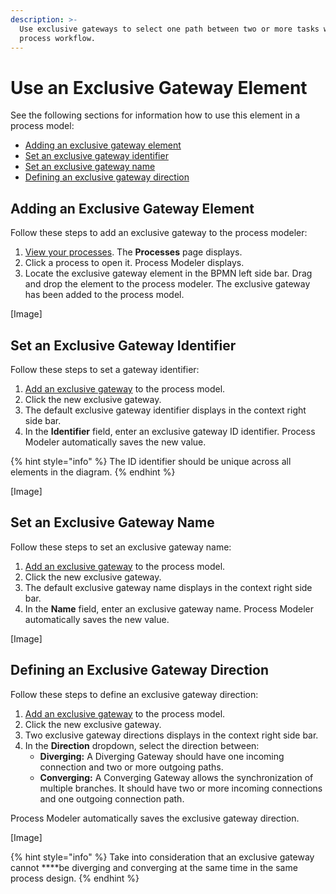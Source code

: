 ```yaml
---
description: >-
  Use exclusive gateways to select one path between two or more tasks within a
  process workflow.
---
```


# Use an Exclusive Gateway Element

See the following sections for information how to use this element in a process model:

* [Adding an exclusive gateway element](gateways.md#adding-an-exclusive-gateway-element)
* [Set an exclusive gateway identifier](gateways.md#set-an-exclusive-gateway-identifier)
* [Set an exclusive gateway name](gateways.md#set-an-exclusive-gateway-name)
* [Defining an exclusive gateway direction](gateways.md#defining-an-exclusive-gateway-direction)

## Adding an Exclusive Gateway Element

Follow these steps to add an exclusive gateway to the process modeler:

1. [View your processes](https://processmaker.gitbook.io/processmaker-4-community/-LPblkrcFWowWJ6HZdhC/~/drafts/-LRhVZm0ddxDcGGdN5ZN/primary/designing-processes/viewing-processes/view-the-list-of-processes/view-your-processes#view-all-processes). The **Processes** page displays.
2. Click a process to open it. Process Modeler displays.
3. Locate the exclusive gateway element in the BPMN left side bar. Drag and drop the element to the process modeler. The exclusive gateway has been added to the process model.

\[Image\]

## Set an Exclusive Gateway Identifier

Follow these steps to set a gateway identifier:

1. [Add an exclusive gateway](gateways.md#adding-an-exclusive-gateway-element) to the process model.
2. Click the new exclusive gateway.
3. The default exclusive gateway identifier displays in the context right side bar.
4. In the **Identifier** field, enter an exclusive gateway ID identifier. Process Modeler automatically saves the new value.

{% hint style="info" %}
The ID identifier should be unique across all elements in the diagram.
{% endhint %}

\[Image\]

## Set an Exclusive Gateway Name

Follow these steps to set an exclusive gateway name:

1. [Add an exclusive gateway](gateways.md#adding-an-exclusive-gateway-element) to the process model.
2. Click the new exclusive gateway.
3. The default exclusive gateway name displays in the context right side bar.
4. In the **Name** field, enter an exclusive gateway name. Process Modeler automatically saves the new value.

\[Image\]

## Defining an Exclusive Gateway Direction

Follow these steps to define an exclusive gateway direction:

1. [Add an exclusive gateway](gateways.md#adding-an-exclusive-gateway-element) to the process model.
2. Click the new exclusive gateway.
3. Two exclusive gateway directions displays in the context right side bar.
4. In the **Direction** dropdown, select the direction between: 
   * **Diverging:** A Diverging Gateway should have one incoming connection and two or more outgoing paths.
   * **Converging:** A Converging Gateway allows the synchronization of multiple branches. It should have two or more incoming connections and one outgoing connection path.

Process Modeler automatically saves the exclusive gateway direction.

\[Image\]

{% hint style="info" %}
Take into consideration that an exclusive gateway cannot ****be diverging and converging at the same time in the same process design.
{% endhint %}

